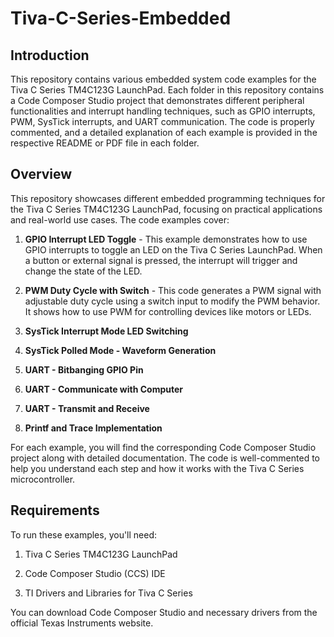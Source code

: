 # Tiva-C-Series-Embedded

## Introduction
This repository contains various embedded system code examples for the Tiva C Series TM4C123G LaunchPad. Each folder in this repository contains a Code Composer Studio project that demonstrates different peripheral functionalities and interrupt handling techniques, such as GPIO interrupts, PWM, SysTick interrupts, and UART communication. The code is properly commented, and a detailed explanation of each example is provided in the respective README or PDF file in each folder.

## Overview
This repository showcases different embedded programming techniques for the Tiva C Series TM4C123G LaunchPad, focusing on practical applications and real-world use cases. The code examples cover:

1. **GPIO Interrupt LED Toggle** - This example demonstrates how to use GPIO interrupts to toggle an LED on the Tiva C Series LaunchPad. When a button or external signal is pressed, the interrupt will trigger and change the state of the LED.

2. **PWM Duty Cycle with Switch** - This code generates a PWM signal with adjustable duty cycle using a switch input to modify the PWM behavior. It shows how to use PWM for controlling devices like motors or LEDs.

3. **SysTick Interrupt Mode LED Switching**
   
4. **SysTick Polled Mode - Waveform Generation**
   
5. **UART - Bitbanging GPIO Pin**
    
6. **UART - Communicate with Computer**
    
7. **UART - Transmit and Receive**
    
8. **Printf and Trace Implementation**

For each example, you will find the corresponding Code Composer Studio project along with detailed documentation. The code is well-commented to help you understand each step and how it works with the Tiva C Series microcontroller.


## Requirements
To run these examples, you'll need:

1. Tiva C Series TM4C123G LaunchPad

2. Code Composer Studio (CCS) IDE

3. TI Drivers and Libraries for Tiva C Series

You can download Code Composer Studio and necessary drivers from the official Texas Instruments website.
